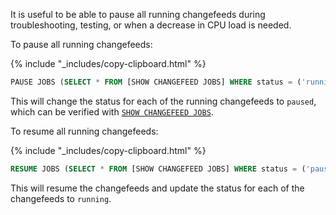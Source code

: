 It is useful to be able to pause all running changefeeds during troubleshooting, testing, or when a decrease in CPU load is needed.

To pause all running changefeeds:

{% include "_includes/copy-clipboard.html" %}
~~~sql
PAUSE JOBS (SELECT * FROM [SHOW CHANGEFEED JOBS] WHERE status = ('running'));
~~~

This will change the status for each of the running changefeeds to `paused`, which can be verified with [`SHOW CHANGEFEED JOBS`](show-jobs.html#show-changefeed-jobs).

To resume all running changefeeds:

{% include "_includes/copy-clipboard.html" %}
~~~sql
RESUME JOBS (SELECT * FROM [SHOW CHANGEFEED JOBS] WHERE status = ('paused'));
~~~

This will resume the changefeeds and update the status for each of the changefeeds to `running`.

